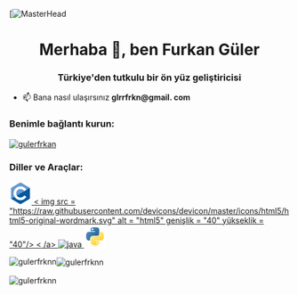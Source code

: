  [![MasterHead](https://i0.wp.com/www.ybsblog.com/wp-content/uploads/2020/07/programming-lang-scaled.jpeg?fit=2560%2C1167&ssl=1)
<h1 align="center">Merhaba 👋, ben Furkan Güler</h1>
<h3 align="center">Türkiye'den tutkulu bir ön yüz geliştiricisi</h3>

- 📫 Bana nasıl ulaşırsınız **glrrfrkn@gmail. com**

<h3 align="left">Benimle bağlantı kurun:</h3>
<p align="left">
<a href="https://instagram.com/gulerfrkan" target="blank"><img align = "center" src = "https://raw.githubusercontent.com/rahuldkjain/github-profile-readme-generator/master/src/images/icons/Social/instagram.svg" alt = "gulerfrkan" height = 30" width="40" /></a>
</p>

<h3 align="left">Diller ve Araçlar:</h3>
<p align="left"> <a href="https:// www.cprogramming.com/" target = "_blank" rel = "noreferrer"> <img src = "https://raw.githubusercontent.com/devicons/devicon/master/icons/c/c-original.svg" alt ="c" width = "40" height = "40"/> </a> <a href = "https://www.w3.org/html/" target = "_blank" rel = "noreferrer"> < img src = "https://raw.githubusercontent.com/devicons/devicon/master/icons/html5/html5-original-wordmark.svg" alt = "html5" genişlik = "40" yükseklik = "40"/> < /a> <a href = "https://www.java.com" target = "_blank" rel = "noreferrer"> <img src = "https://raw.githubusercontent.com/devicons/devicon/master/ simgeler/java/java-original.svg" alt = "java" width = "40" height = "40"/> </a> <a href = "https://www.python.org" target = "_blank " rel = "noreferrer"> <img src = "https://raw.githubusercontent.com/devicons/devicon/master/icons/python/python-original.svg" alt = "python" width = "40" yükseklik = "40"/> </a> </p>

<p><img align="left" src="https://github-readme-stats.vercel.app/api/top-langs?username=gulerfrknn&show_icons= true&locale=tr&layout=compact" alt = "gulerfrknn" /></p>

<p> <img align = "center" src = "https://github-readme-stats.vercel.app/api?username= gulerfrknn&show_icons=true&locale=en" alt = "gulerfrknn" /></p>

<p><img align = "center" src = "https://github-readme-streak-stats.herokuapp.com/?user=gulerfrknn& " alt = "gulerfrknn" /></p>


